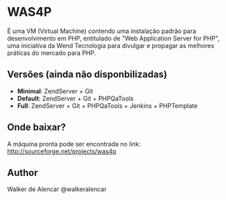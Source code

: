 # WAS4P

É uma VM (Virtual Machine) contendo uma instalação padrão para desenvolvimento 
em PHP, entitulado de "Web Application Server for PHP", uma iniciativa da 
Wend Tecnologia para divulgar e propagar as melhores práticas do mercado para
PHP.

## Versões (ainda não disponbilizadas)
* **Minimal**: ZendServer + Git
* **Default**: ZendServer + Git + PHPQaTools
* **Full**: ZendServer + Git + PHPQaTools + Jenkins + PHPTemplate

## Onde baixar?

A máquina pronta pode ser encontrada no link:
http://sourceforge.net/projects/was4p

## Author

Walker de Alencar @walkeralencar

